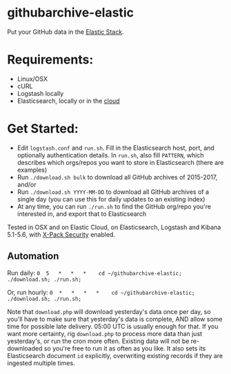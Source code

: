 # githubarchive-elastic
Put your GitHub data in the [Elastic Stack](https://www.elastic.co/products).

# Requirements:
- Linux/OSX
- cURL
- Logstash locally
- Elasticsearch, locally or in the [cloud](http://cloud.elastic.co)

# Get Started:
* Edit `logstash.conf` and `run.sh`. Fill in the Elasticsearch host, port, and optionally authentication details. In `run.sh`, also fill `PATTERN`, which describes which orgs/repos you want to store in Elasticsearch (there are examples)
* Run `./download.sh bulk` to download all GitHub archives of 2015-2017, and/or
* Run `./download.sh YYYY-MM-DD` to download all GitHub archives of a single day (you can use this for daily updates to an existing index)
* At any time, you can run `./run.sh` to find the GitHub org/repo you're interested in, and export that to Elasticsearch

Tested in OSX and on Elastic Cloud, on Elasticsearch, Logstash and Kibana 5.1-5.6, with [X-Pack Security](https://www.elastic.co/guide/en/x-pack/current/xpack-security.html) enabled.

## Automation
Run daily:
`0  5   *   *   *    cd ~/githubarchive-elastic; ./download.sh; ./run.sh;`

Or, run hourly:
`0  *   *   *   *    cd ~/githubarchive-elastic; ./download.sh; ./run.sh;`

Note that `download.php` will download yesterday's data once per day, so you'll have to make sure that yesterday's data is complete, AND allow some time for possible late delivery. 05:00 UTC is usually enough for that. If you want more certainty, rig `download.php` to process more data than just yesterday's, or run the cron more often. Existing data will not be re-downloaded so you're free to run it as often as you like. It also sets its Elasticsearch document `id` explicitly, overwriting existing records if they are ingested multiple times.
